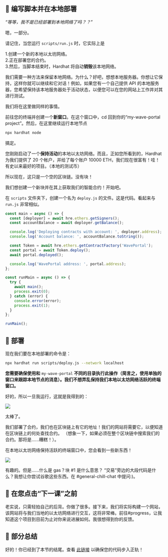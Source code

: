 👀 编写脚本并在本地部署
-------------------------------------

*“等等，我不是已经部署到本地网络了吗？？”*

嗯，一部分。

请记住，当您运行 `scripts/run.js` 时，它实际上是

1\.创建一个新的本地以太坊网络。\
2\.正在部署您的合约。\
3\.然后，当脚本结束时，Hardhat 将自动**销毁**该本地网络。

我们需要一种方法来保留本地网络。为什么？好吧，想想本地服务器。你想让它保持，这样你就可以继续和它对话！例如，如果您有一个自己提供 API 的本地服务器，您希望保持该本地服务器处于活动状态，以便您可以在您的网站上工作并对其进行测试。

我们将在这里做同样的事情。

前往您的终端并创建一个**新窗口**。在这个窗口中，cd 回到你的“my-wave-portal project”。然后，在这里继续运行本地节点

```bash
npx hardhat node
```

搞定。

您刚刚启动了一个**保持活动**的本地以太坊网络。而且，正如您所看到的，Hardhat 为我们提供了 20 个帐户，并给了每个账户 10000 ETH，我们现在很富有！哇！有史以来最好的项目。（本地的测试币）

所以现在，这只是一个空的区块链。没有块！

我们想创建一个新块并在其上获取我们的智能合约！开始吧。

在 `scripts` 文件夹下，创建一个名为 `deploy.js` 的文件。这是代码。看起来与 `run.js` 非常相似。

```javascript
const main = async () => {
  const [deployer] = await hre.ethers.getSigners();
  const accountBalance = await deployer.getBalance();

  console.log('Deploying contracts with account: ', deployer.address);
  console.log('Account balance: ', accountBalance.toString());

  const Token = await hre.ethers.getContractFactory('WavePortal');
  const portal = await Token.deploy();
  await portal.deployed();

  console.log('WavePortal address: ', portal.address);
};

const runMain = async () => {
  try {
    await main();
    process.exit(0);
  } catch (error) {
    console.error(error);
    process.exit(1);
  }
};

runMain();
```

🎉 部署
---------

现在我们要在本地部署的命令是：

```bash
npx hardhat run scripts/deploy.js --network localhost
```

**您需要确保使用和** `my-wave-portal` **不同的目录执行此操作（简言之，使用单独的窗口来跟踪本地节点的消息）。我们不想弄乱保持我们本地以太坊网络活跃的终端窗口。**

好的，所以一旦我运行，这就是我得到的：

![](https://i.imgur.com/ZXehYOk.png)

太棒了。

我们部署了合约，我们也在区块链上有它的地址！我们的网站将需要它，以便知道在区块链上的何处查找合约。 （想象一下，如果必须在整个区块链中搜索我们的合约。那将是......糟糕！）。

在本地以太坊网络保持活跃的终端窗口中，您会看到一些新东西！

![](https://i.imgur.com/DmhZRJN.png)

有趣的。但是……什么是 gas？块 #1 是什么意思？ “交易”旁边的大段代码是什么？我想让你尝试谷歌这些东西。在 #general-chill-chat 中提问:)。


🚨 在您点击“下一课”之前
-------------------------------------

老实说，只需轻拍自己的后背。你做了很多。接下来，我们将实际构建一个网站，该网站将与我们当地的以太坊网络进行交互，这将非常棒。前往#progress，让我知道这个项目到目前为止对你来说进展如何。我很想得到你的反馈。


🎁 部分总结
------------------

好的！你已经到了本节的结尾。查看 [此链接](https://gist.github.com/adilanchian/9f745fdfa9186047e7a779c02f4bffb7) 以确保您的代码步入正轨！